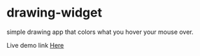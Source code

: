 # drawing-widget
simple drawing app that colors what you hover your mouse over.

Live demo link [Here](http://pixeldrawer.surge.sh/)
